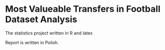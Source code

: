 # Most Valueable Transfers in Football Dataset Analysis
 The statistics project written in R and latex

Report is written in Polish.
